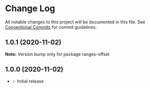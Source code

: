 # Change Log

All notable changes to this project will be documented in this file.
See [Conventional Commits](https://conventionalcommits.org) for commit guidelines.

## 1.0.1 (2020-11-02)

**Note:** Version bump only for package ranges-offset





## 1.0.0 (2020-11-02)

- ✨ Initial release

